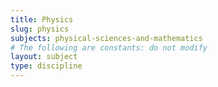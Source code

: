 ```yaml
---
title: Physics
slug: physics
subjects: physical-sciences-and-mathematics
# The following are constants: do not modify
layout: subject
type: discipline
---
```

